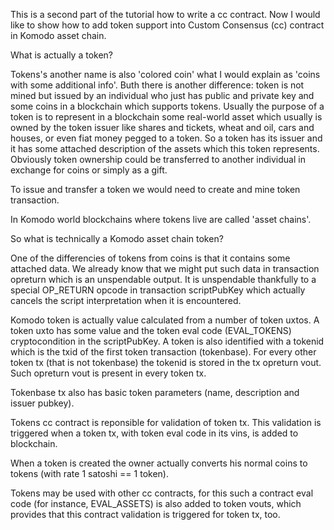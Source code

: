 This is a second part of the tutorial how to write a cc contract.
Now I would like to show how to add token support into Custom Consensus (cc) contract in Komodo asset chain.

What is actually a token?

Tokens's another name is also 'colored coin' what I would explain as 'coins with some additional info'. Buth there is another difference: 
token is not mined but issued by an individual who just has public and private key and some coins in a blockchain which supports tokens.
Usually the purpose of a token is to represent in a blockchain some real-world asset which usually is owned by the token issuer like shares and tickets, wheat and oil, cars and houses, or even fiat money pegged to a token.
So a token has its issuer and it has some attached description of the assets which this token represents. Obviously token ownership could be transferred to another individual in exchange for coins or simply as a gift. 

To issue and transfer a token we would need to create and mine token transaction. 

In Komodo world blockchains where tokens live are called 'asset chains'.

So what is technically a Komodo asset chain token?

One of the differencies of tokens from coins is that it contains some attached data.
We already know that we might put such data in transaction opreturn which is an unspendable output. It is unspendable thankfully to a special OP_RETURN opcode in transaction scriptPubKey which actually cancels the script interpretation when it is encountered.

Komodo token is actually value calculated from a number of token uxtos. A token uxto has some value and the token eval code (EVAL_TOKENS) cryptocondition in the scriptPubKey. A token is also identified with a tokenid which is the txid of the first token transaction (tokenbase). For every other token tx (that is not tokenbase) the tokenid is stored in the tx opreturn vout. Such opreturn vout is present in every token tx.

Tokenbase tx also has basic token parameters (name, description and issuer pubkey).

Tokens cc contract is reponsible for validation of token tx. This validation is triggered when a token tx, with token eval code in its vins, is added to blockchain.

When a token is created the owner actually converts his normal coins to tokens (with rate 1 satoshi == 1 token).

Tokens may be used with other cc contracts, for this such a contract eval code (for instance, EVAL_ASSETS) is also added to token vouts, which provides that this contract validation is triggered for token tx, too.

